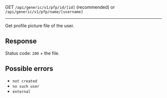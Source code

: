 GET `/api/generic/v1/pfp/id/[id]` (recommended) or `/api/generic/v1/pfp/name/[username]`

---

Get profile picture file of the user.

## Response

Status code: `200` + the file.

## Possible errors

- `not created`
- `no such user`
- `external`
